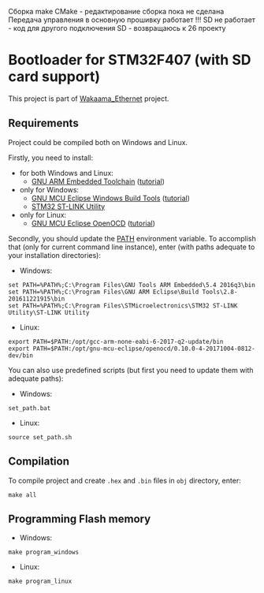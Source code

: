 Сборка make
CMake - редактирование  сборка пока не сделана
Передача управления в основную прошивку работает !!!
SD не работает - код для другого подключения SD - возвращаюсь к 26 проекту




# Bootloader for STM32F407 (with SD card support)
This project is part of [Wakaama_Ethernet][1] project.

## Requirements
Project could be compiled both on Windows and Linux.

Firstly, you need to install:
+ for both Windows and Linux:
  + [GNU ARM Embedded Toolchain][2] ([tutorial][3])
+ only for Windows:
  + [GNU MCU Eclipse Windows Build Tools][4] ([tutorial][5])
  + [STM32 ST-LINK Utility][6]
+ only for Linux:
  + [GNU MCU Eclipse OpenOCD][7] ([tutorial][8])

Secondly, you should update the [PATH][9] environment variable.
To accomplish that (only for current command line instance), enter
(with paths adequate to your installation directories):
+ Windows:
```
set PATH=%PATH%;C:\Program Files\GNU Tools ARM Embedded\5.4 2016q3\bin
set PATH=%PATH%;C:\Program Files\GNU ARM Eclipse\Build Tools\2.8-201611221915\bin
set PATH=%PATH%;C:\Program Files\STMicroelectronics\STM32 ST-LINK Utility\ST-LINK Utility
```
+ Linux:
```
export PATH=$PATH:/opt/gcc-arm-none-eabi-6-2017-q2-update/bin
export PATH=$PATH:/opt/gnu-mcu-eclipse/openocd/0.10.0-4-20171004-0812-dev/bin
```

You can also use predefined scripts (but first you need to update them with adequate paths):
+ Windows:
```
set_path.bat
```
+ Linux:
```
source set_path.sh
```

## Compilation
To compile project and create `.hex` and `.bin` files in `obj` directory, enter:
```
make all
```

## Programming Flash memory
+ Windows:
```
make program_windows
```
+ Linux:
```
make program_linux
```

<!---
SD card should contain:
* basic.bin file with basic version of firmware
--->

[1]: https://github.com/WojciechPolnik/Wakaama_Ethernet

[2]: https://developer.arm.com/open-source/gnu-toolchain/gnu-rm

[3]: https://gnu-mcu-eclipse.github.io/toolchain/arm/install/

[4]: https://gnu-mcu-eclipse.github.io/windows-build-tools/

[5]: https://gnu-mcu-eclipse.github.io/windows-build-tools/install/

[6]: http://www.st.com/en/development-tools/stsw-link004.html

[7]: https://gnu-mcu-eclipse.github.io/openocd/

[8]: https://gnu-mcu-eclipse.github.io/openocd/install/

[9]: https://en.wikipedia.org/wiki/PATH_(variable)
